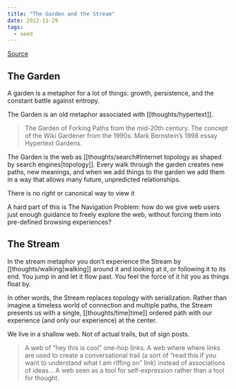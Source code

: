 ```yaml
---
title: "The Garden and the Stream"
date: 2022-11-29
tags:
  - seed
---
```


[Source](https://hapgood.us/2015/10/17/the-garden-and-the-stream-a-technopastoral/)

## The Garden

A garden is a metaphor for a lot of things: growth, persistence, and the constant battle against entropy.

The Garden is an old metaphor associated with [[thoughts/hypertext]].

> The Garden of Forking Paths from the mid-20th century. The concept of the Wiki Gardener from the 1990s. Mark Bernstein’s 1998 essay Hypertext Gardens.

The Garden is the web as [[thoughts/search#Internet topology as shaped by search engines|topology]]. Every walk through the garden creates new paths, new meanings, and when we add things to the garden we add them in a way that allows many future, unpredicted relationships.

There is no _right_ or canonical way to view it

A hard part of this is The Navigation Problem: how do we give web users just enough guidance to freely explore the web, without forcing them into pre-defined browsing experiences?

## The Stream

In the stream metaphor you don’t experience the Stream by [[thoughts/walking|walking]] around it and looking at it, or following it to its end. You jump in and let it flow past. You feel the force of it hit you as things float by.

In other words, the Stream replaces topology with serialization. Rather than imagine a timeless world of connection and multiple paths, the Stream presents us with a single, [[thoughts/time|time]] ordered path with our experience (and only our experience) at the center.

We live in a shallow web. Not of actual trails, but of sign posts.

> A web of “hey this is cool” one-hop links. A web where where links are used to create a conversational trail (a sort of “read this if you want to understand what I am riffing on” link) instead of associations of ideas... A web seen as a tool for self-expression rather than a tool for thought.
